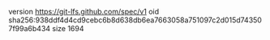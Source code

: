 version https://git-lfs.github.com/spec/v1
oid sha256:938ddf4d4cd9cebc6b8d638db6ea7663058a751097c2d015d743507f99a6b434
size 1694
